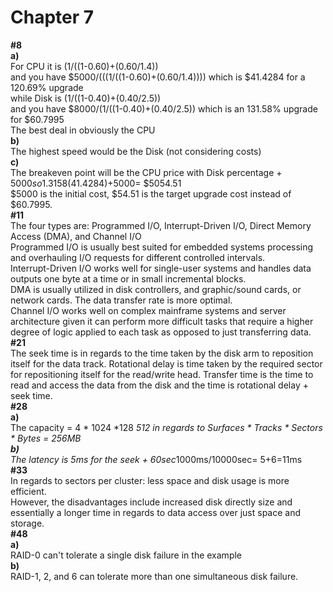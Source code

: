 # Chapter 7
**#8** \
**a)** \
For CPU it is (1/((1-0.60)+(0.60/1.4)) \
and you have $5000/(((1/((1-0.60)+(0.60/1.4)))) which is $41.4284 for a 120.69% upgrade \
while Disk is (1/((1-0.40)+(0.40/2.5)) \
and you have $8000/(1/((1-0.40)+(0.40/2.5)) which is an 131.58% upgrade for $60.7995 \
The best deal in obviously the CPU \
**b)** \
The highest speed would be the Disk (not considering costs) \
**c)** \
The breakeven point will be the CPU price with Disk percentage + $5000 so 1.3158(41.4284)+$5000= $5054.51 \
$5000 is the initial cost, $54.51 is the target upgrade cost instead of $60.7995. \
**#11** \
The four types are: Programmed I/O, Interrupt-Driven I/O, Direct Memory Access (DMA), and Channel I/O \
Programmed I/O is usually best suited for embedded systems processing and overhauling I/O requests for different controlled intervals. \
Interrupt-Driven I/O works well for single-user systems and handles data outputs one byte at a time or in small incremental blocks. \
DMA is usually utilized in disk controllers, and graphic/sound cards, or network cards. The data transfer rate is more optimal. \
Channel I/O works well on complex mainframe systems and server architecture given it can perform more difficult tasks that require a higher degree of logic applied to each task as opposed to just transferring data. \
**#21** \
The seek time is in regards to the time taken by the disk arm to reposition itself for the data track. Rotational delay is time taken by the required sector for repositioning itself for the read/write head. Transfer time is the time to read and access the data from the disk and the time is rotational delay + seek time. \
**#28** \
**a)** \
The capacity = 4 * 1024 *128 *512 in regards to Surfaces * Tracks * Sectors * Bytes = 256MB \
**b)** \
The latency is 5ms for the seek + 60sec*1000ms/10000sec= 5+6=11ms \
**#33** \
In regards to sectors per cluster: less space and disk usage is more efficient. \
However, the disadvantages include increased disk directly size and essentially a longer time in regards to data access over just space and storage. \
**#48** \
**a)** \
RAID-0 can't tolerate a single disk failure in the example \
**b)** \
RAID-1, 2, and 6 can tolerate more than one simultaneous disk failure.

